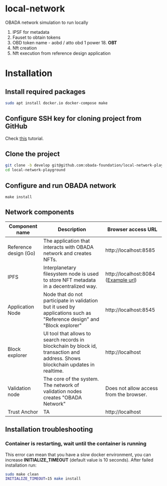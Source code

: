 # local-network
OBADA network simulation to run locally

1. IPSF for metadata
2. Fauset to obtain tokens
3. OBD token name - aobd / atto obd 1 power 18. **OBT**
4. Nft creation
5. Nft execution from reference design application

# Installation

## Install required packages

```bash
sudo apt install docker.io docker-compose make
```

## Configure SSH key for cloning project from GitHub

Check [this](https://www.inmotionhosting.com/support/server/ssh/how-to-add-ssh-keys-to-your-github-account/) tutorial.

## Clone the project

```bash
git clone -b develop git@github.com:obada-foundation/local-network-playground
cd local-network-playground
```

## Configure and run OBADA network

```
make install
```

## Network components

| Component name        | Description                                                  | Browser access URL                                           |
| --------------------- | ------------------------------------------------------------ | ------------------------------------------------------------ |
| Reference design (Go) | The application that interacts with OBADA network and creates NFTs. | http://localhost:8585                                        |
| IPFS                  | Interplanetary filesystem node is used to store NFT metadata in a decentralized way. | http://localhost:8084 ([Example url](http://bafybeidl5jj24us4huf6wvyijbiwzjge3uwkgvtl7sbwoe64mz5dnam3sq.ipfs.localhost:8084/)) |
| Application Node      | Node that do not participate in validation but it used by applications such as "Reference design" and "Block explorer" | http://localhost:8545                                        |
| Block explorer        | UI tool that allows to search records in blockchain by block id, transaction and address. Shows blockchain updates in realtime. | http://localhost                                             |
| Validation node       | The core of the system. The network of validation nodes creates "OBADA Network" | Does not allow access from the browser.                      |
| Trust Anchor          | TA  | http://localhost  |

## Installation troubleshooting

### Container is restarting, wait until the container is running
This error can mean that you have a slow docker environment, you can increase **INITIALIZE_TIMEOUT** (default value is 10 seconds). After failed installation run:
```bash
sudo make clean
INITIALIZE_TIMEOUT=15 make install
```

